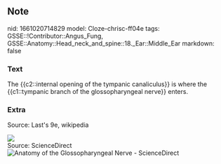 ## Note
nid: 1661020714829
model: Cloze-chrisc-ff04e
tags: GSSE::!Contributor::Angus_Fung, GSSE::Anatomy::Head_neck_and_spine::18._Ear::Middle_Ear
markdown: false

### Text
The {{c2::internal opening of the tympanic canaliculus}} is where the {{c1::tympanic branch of the glossopharyngeal nerve}} enters.

### Extra
Source: Last's 9e, wikipedia
<div><img src="Gray141.png"></div>
<div>
  Source: ScienceDirect
</div>
<div><img src= 
"https://ars.els-cdn.com/content/image/3-s2.0-B9780124103900000275-f26-01-9780124103900.jpg"
alt="Anatomy of the Glossopharyngeal Nerve - ScienceDirect"></div>
